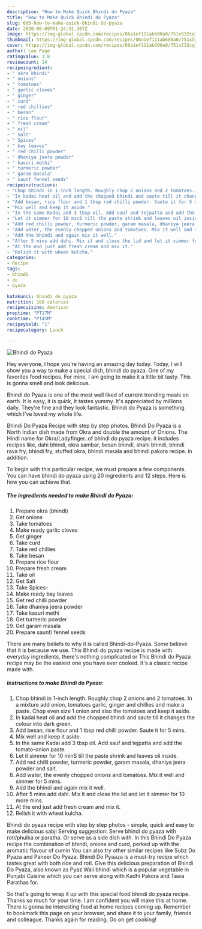 ```yaml
---
description: "How to Make Quick Bhindi do Pyaza"
title: "How to Make Quick Bhindi do Pyaza"
slug: 605-how-to-make-quick-bhindi-do-pyaza
date: 2020-06-09T01:24:31.367Z
image: https://img-global.cpcdn.com/recipes/06a1ef111ab600a0/751x532cq70/bhindi-do-pyaza-recipe-main-photo.jpg
thumbnail: https://img-global.cpcdn.com/recipes/06a1ef111ab600a0/751x532cq70/bhindi-do-pyaza-recipe-main-photo.jpg
cover: https://img-global.cpcdn.com/recipes/06a1ef111ab600a0/751x532cq70/bhindi-do-pyaza-recipe-main-photo.jpg
author: Lee Page
ratingvalue: 3.8
reviewcount: 14
recipeingredient:
- " okra bhindi"
- " onions"
- " tomatoes"
- " garlic cloves"
- " ginger"
- " curd"
- " red chillies"
- " besan"
- " rice flour"
- " fresh cream"
- " oil"
- " Salt"
- " Spices"
- " bay leaves"
- " red chilli powder"
- " dhaniya jeera powder"
- " kasuri methi"
- " turmeric powder"
- " garam masala"
- " saunf fennel seeds"
recipeinstructions:
- "Chop bhindi in 1-inch length. Roughly chop 2 onions and 2 tomatoes. In a mixture add onion, tomatoes garlic, ginger and chillies and make a paste. Chop even size 1 onion and also the tomatoes and keep it aside."
- "In kadai heat oil and add the chopped bhindi and saute till it changes the colour into dark green."
- "Add besan, rice flour and 1 tbsp red chilli powder. Saute it for 5 mins."
- "Mix well and keep it aside."
- "In the same Kadai add 3 tbsp oil. Add sauf and tejpatta and add the tomato-onion paste."
- "Let it simmer for 10 minS till the paste shrink and leaves oil inside."
- "Add red chilli powder, turmeric powder, garam masala, dhaniya jeera powder and salt."
- "Add water, the evenly chopped onions and tomatoes. Mix it well and simmer for 5 mins."
- "Add the bhindi and again mix it well."
- "After 5 mins add dahi. Mix it and close the lid and let it simmer for 10 more mins."
- "At the end just add fresh cream and mix it."
- "Relish it with wheat kulcha."
categories:
- Recipe
tags:
- bhindi
- do
- pyaza

katakunci: bhindi do pyaza 
nutrition: 168 calories
recipecuisine: American
preptime: "PT17M"
cooktime: "PT45M"
recipeyield: "1"
recipecategory: Lunch

---
```



![Bhindi do Pyaza](https://img-global.cpcdn.com/recipes/06a1ef111ab600a0/751x532cq70/bhindi-do-pyaza-recipe-main-photo.jpg)

Hey everyone, I hope you're having an amazing day today. Today, I will show you a way to make a special dish, bhindi do pyaza. One of my favorites food recipes. For mine, I am going to make it a little bit tasty. This is gonna smell and look delicious.

Bhindi do Pyaza is one of the most well liked of current trending meals on earth. It is easy, it is quick, it tastes yummy. It's appreciated by millions daily. They're fine and they look fantastic. Bhindi do Pyaza is something which I've loved my whole life.

Bhindi Do Pyaza Recipe with step by step photos. Bhindi Do Pyaza is a North Indian dish made from Okra and double the amount of Onions. The Hindi name for Okra/Ladyfinger..of bhindi do pyaza recipe. it includes recipes like, dahi bhindi, okra sambar, besan bhindi, shahi bhindi, bhindi rava fry, bhindi fry, stuffed okra, bhindi masala and bhindi pakora recipe. in addition.


To begin with this particular recipe, we must prepare a few components. You can have bhindi do pyaza using 20 ingredients and 12 steps. Here is how you can achieve that.

<!--inarticleads1-->

##### The ingredients needed to make Bhindi do Pyaza:

1. Prepare  okra (bhindi)
1. Get  onions
1. Take  tomatoes
1. Make ready  garlic cloves
1. Get  ginger
1. Take  curd
1. Take  red chillies
1. Take  besan
1. Prepare  rice flour
1. Prepare  fresh cream
1. Take  oil
1. Get  Salt
1. Take  Spices-
1. Make ready  bay leaves
1. Get  red chilli powder
1. Take  dhaniya jeera powder
1. Take  kasuri methi
1. Get  turmeric powder
1. Get  garam masala
1. Prepare  saunf/ fennel seeds


There are many beliefs to why it is called Bhindi-do-Pyaza. Some believe that it is because we use. This Bhindi do pyaza recipe is made with everyday ingredients, there&#39;s nothing complicated or This Bhindi do Pyaza recipe may be the easiest one you have ever cooked. It&#39;s a classic recipe made with. 

<!--inarticleads2-->

##### Instructions to make Bhindi do Pyaza:

1. Chop bhindi in 1-inch length. Roughly chop 2 onions and 2 tomatoes. In a mixture add onion, tomatoes garlic, ginger and chillies and make a paste. Chop even size 1 onion and also the tomatoes and keep it aside.
1. In kadai heat oil and add the chopped bhindi and saute till it changes the colour into dark green.
1. Add besan, rice flour and 1 tbsp red chilli powder. Saute it for 5 mins.
1. Mix well and keep it aside.
1. In the same Kadai add 3 tbsp oil. Add sauf and tejpatta and add the tomato-onion paste.
1. Let it simmer for 10 minS till the paste shrink and leaves oil inside.
1. Add red chilli powder, turmeric powder, garam masala, dhaniya jeera powder and salt.
1. Add water, the evenly chopped onions and tomatoes. Mix it well and simmer for 5 mins.
1. Add the bhindi and again mix it well.
1. After 5 mins add dahi. Mix it and close the lid and let it simmer for 10 more mins.
1. At the end just add fresh cream and mix it.
1. Relish it with wheat kulcha.


Bhindi do pyaza recipe with step by step photos - simple, quick and easy to make delicious sabji Serving suggestion: Serve bhindi do pyaza with roti/phulka or paratha. Or serve as a side dish with. In this Bhindi Do Pyaza recipe the combination of bhindi, onions and curd, perked up with the aromatic flavour of cumin You can also try other similar recipes like Subz Do Pyaza and Paneer Do Pyaza. Bhindi Do Pyaaza is a must-try recipe which tastes great with both rice and roti. Give this delicious preparation of Bhindi Do Pyaza, also known as Pyaz Wali bhindi which is a popular vegetable in Punjabi Cuisine which you can serve along with Kadhi Pakora and Tawa Parathas for. 

So that's going to wrap it up with this special food bhindi do pyaza recipe. Thanks so much for your time. I am confident you will make this at home. There is gonna be interesting food at home recipes coming up. Remember to bookmark this page on your browser, and share it to your family, friends and colleague. Thanks again for reading. Go on get cooking!
